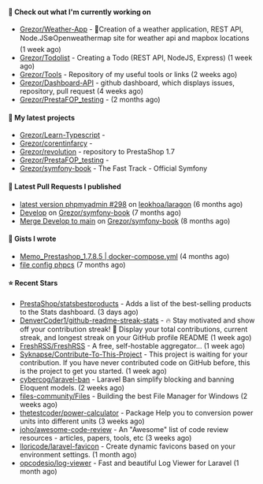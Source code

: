 #### 👷 Check out what I'm currently working on

- [Grezor/Weather-App](https://github.com/Grezor/Weather-App) - 🔆Creation of a weather application, REST API, Node.JS❄️Openweathermap site for weather api and mapbox locations (1 week ago)
- [Grezor/Todolist](https://github.com/Grezor/Todolist) - Creating a Todo (REST API, NodeJS, Express) (1 week ago)
- [Grezor/Tools](https://github.com/Grezor/Tools) - Repository of my useful tools or links (2 weeks ago)
- [Grezor/Dashboard-API](https://github.com/Grezor/Dashboard-API) - github dashboard, which displays issues, repository, pull request (4 weeks ago)
- [Grezor/PrestaFOP_testing](https://github.com/Grezor/PrestaFOP_testing) -  (2 months ago)

#### 🌱 My latest projects

- [Grezor/Learn-Typescript](https://github.com/Grezor/Learn-Typescript) - 
- [Grezor/corentinfarcy](https://github.com/Grezor/corentinfarcy) - 
- [Grezor/revolution](https://github.com/Grezor/revolution) - repository to PrestaShop 1.7
- [Grezor/PrestaFOP_testing](https://github.com/Grezor/PrestaFOP_testing) - 
- [Grezor/symfony-book](https://github.com/Grezor/symfony-book) - The Fast Track - Official Symfony

#### 🔨 Latest Pull Requests I published

- [latest version phpmyadmin #298](https://github.com/leokhoa/laragon/pull/299) on [leokhoa/laragon](https://github.com/leokhoa/laragon) (6 months ago)
- [Develop](https://github.com/Grezor/symfony-book/pull/2) on [Grezor/symfony-book](https://github.com/Grezor/symfony-book) (7 months ago)
- [Merge Develop to main](https://github.com/Grezor/symfony-book/pull/1) on [Grezor/symfony-book](https://github.com/Grezor/symfony-book) (8 months ago)

#### 📓 Gists I wrote

- [Memo_Prestashop_1.7.8.5 | docker-compose.yml](https://gist.github.com/eb78b378ed9f40780dc077b361ead337) (4 months ago)
- [file config phpcs](https://gist.github.com/27d8a6056d2e171aed20c26699439861) (7 months ago)

#### ⭐ Recent Stars

- [PrestaShop/statsbestproducts](https://github.com/PrestaShop/statsbestproducts) - Adds a list of the best-selling products to the Stats dashboard. (3 days ago)
- [DenverCoder1/github-readme-streak-stats](https://github.com/DenverCoder1/github-readme-streak-stats) - 🔥 Stay motivated and show off your contribution streak! 🌟 Display your total contributions, current streak, and longest streak on your GitHub profile README (1 week ago)
- [FreshRSS/FreshRSS](https://github.com/FreshRSS/FreshRSS) - A free, self-hostable aggregator… (1 week ago)
- [Syknapse/Contribute-To-This-Project](https://github.com/Syknapse/Contribute-To-This-Project) - This project is waiting for your contribution. If you have never contributed code on GitHub before, this is the project to get you started. (1 week ago)
- [cybercog/laravel-ban](https://github.com/cybercog/laravel-ban) - Laravel Ban simplify blocking and banning Eloquent models. (2 weeks ago)
- [files-community/Files](https://github.com/files-community/Files) - Building the best File Manager for Windows (2 weeks ago)
- [thetestcoder/power-calculator](https://github.com/thetestcoder/power-calculator) - Package Help you to conversion power units into different units (3 weeks ago)
- [joho/awesome-code-review](https://github.com/joho/awesome-code-review) - An &#34;Awesome&#34; list of code review resources - articles, papers, tools, etc (3 weeks ago)
- [lloricode/laravel-favicon](https://github.com/lloricode/laravel-favicon) - Create dynamic favicons based on your environment settings. (1 month ago)
- [opcodesio/log-viewer](https://github.com/opcodesio/log-viewer) - Fast and beautiful Log Viewer for Laravel (1 month ago)
